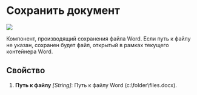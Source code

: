 # Сохранить документ

![](<../../../.gitbook/assets/image (217).png>)

Компонент, производящий сохранения файла Word. Если путь к файлу не указан, сохранен будет файл, открытый в рамках текущего контейнера Word. 

## Свойство

1. **Путь к файлу** *[String]*: Путь к файлу Word (c:\folder\files.docx).
